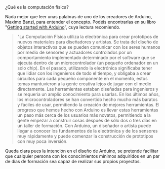 ¿Qué es la computación física? 

Nada mejor que leer unas palabras de uno de los creadores de Arduino, Maximo Banzi, para entender el concepto. Podéis encontrarlas en su libro "[Getting started with Arduino](http://www.amazon.es/Getting-Started-Arduino-Massimo-Banzi/dp/1449309879)”, cuya lectura recomiendo.


> "La Computación Física utiliza la electrónica para crear prototipos  de nuevos materiales para diseñadores y artistas. 
> Se trata del diseño de objetos interactivos que se pueden comunicar con los seres humanos por medio de sensores y actuadores controlados por un comportamiento implementado determinado por el software que se ejecuta dentro de un microcontrolador (un pequeño ordenador en un solo chip). 
> En el pasado, utilizando la electrónica significaba tener que lidiar con los ingenieros de todo el tiempo, y obligaba a crear circuitos  para cada pequeño componente en el momento, estos temas mantuvieron a  la gente creativa lejos de jugar con el medio directamente. Las  herramientas estaban diseñadas para ingenieros y se requería un amplio conocimiento para usarlas. 
> En los últimos años, los microcontroladores se han convertido hecho mucho más baratos y fáciles de usar, permitiendo la creación de  mejores herramientas. 
> El progreso que hemos hecho con Arduino es llevar estas herramientas un paso más cerca de los usuarios más novatos, permitiendo a la gente empezar a construir cosas después de sólo dos o tres días en un taller  de formación.
> Con Arduino, un diseñador o artista puede llegar a conocer los fundamentos de la electrónica y de los sensores muy rápidamente y puede comenzar la construcción de prototipos con muy poca inversión.
> 

Queda clara pues la intención en el diseño de Arduino, se pretende facilitar que cualquier persona con los conocimientos mínimos adquiridos en un par de días de formación sea capaz de realizar sus propios proyectos.

